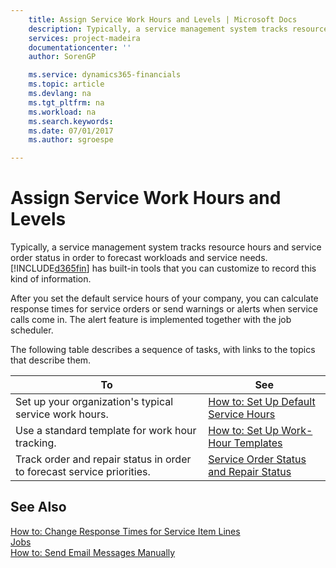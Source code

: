 ```yaml
---
    title: Assign Service Work Hours and Levels | Microsoft Docs
    description: Typically, a service management system tracks resource hours and service order status in order to forecast workloads and service needs. [!INCLUDE[d365fin](../../includes/d365fin_md.md)] has built-in tools that you can customize to record this kind of information.
    services: project-madeira
    documentationcenter: ''
    author: SorenGP

    ms.service: dynamics365-financials
    ms.topic: article
    ms.devlang: na
    ms.tgt_pltfrm: na
    ms.workload: na
    ms.search.keywords:
    ms.date: 07/01/2017
    ms.author: sgroespe

---
```

# Assign Service Work Hours and Levels
Typically, a service management system tracks resource hours and service order status in order to forecast workloads and service needs. [!INCLUDE[d365fin](../../includes/d365fin_md.md)] has built-in tools that you can customize to record this kind of information.  
  
 After you set the default service hours of your company, you can calculate response times for service orders or send warnings or alerts when service calls come in. The alert feature is implemented together with the job scheduler.  
  
 The following table describes a sequence of tasks, with links to the topics that describe them.   
  
|**To**|**See**|  
|------------|-------------|  
|Set up your organization's typical service work hours.|[How to: Set Up Default Service Hours](../how-to-set-up-default-service-hours.md)|  
|Use a standard template for work hour tracking.|[How to: Set Up Work-Hour Templates](../how-to-set-up-work-hour-templates.md)|  
|Track order and repair status in order to forecast service priorities.|[Service Order Status and Repair Status](../service-order-status-and-repair-status.md)|  
  
## See Also  
 [How to: Change Response Times for Service Item Lines](../how-to-change-response-times-for-service-item-lines.md)   
 [Jobs](../jobs.md)   
 [How to: Send Email Messages Manually](../how-to-send-email-messages-manually.md)